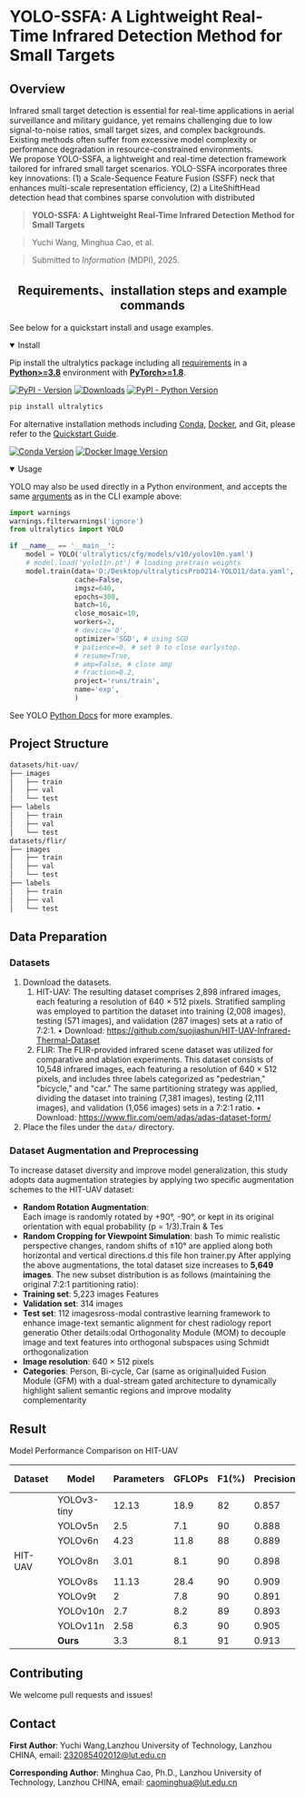# YOLO-SSFA: A Lightweight Real-Time Infrared Detection Method for Small Targets


## Overview

Infrared small target detection is essential for real-time applications in aerial surveillance and military guidance, yet remains challenging due to low signal-to-noise ratios, small target sizes, and complex backgrounds. Existing methods often suffer from excessive model complexity or performance degradation in resource-constrained environments.                                            
We propose YOLO-SSFA, a lightweight and real-time detection framework tailored for infrared small target scenarios. YOLO-SSFA incorporates three key innovations: (1) a Scale-Sequence Feature Fusion (SSFF) neck that enhances multi-scale representation efficiency, (2) a LiteShiftHead detection head that combines sparse convolution with distributed                                             


 
 > **YOLO-SSFA: A Lightweight Real-Time Infrared Detection Method for Small Targets**  
  
> Yuchi Wang, Minghua Cao, et al.  
 
 > Submitted to *Information* (MDPI), 2025.



## <div align="center">Requirements、installation steps and example commands</div>

See below for a quickstart install and usage examples.

<details open>
<summary>Install</summary>

Pip install the ultralytics package including all [requirements](https://github.com/ultralytics/ultralytics/blob/main/pyproject.toml) in a [**Python>=3.8**](https://www.python.org/) environment with [**PyTorch>=1.8**](https://pytorch.org/get-started/locally/).

[![PyPI - Version](https://img.shields.io/pypi/v/ultralytics?logo=pypi&logoColor=white)](https://pypi.org/project/ultralytics/) [![Downloads](https://static.pepy.tech/badge/ultralytics)](https://pepy.tech/project/ultralytics) [![PyPI - Python Version](https://img.shields.io/pypi/pyversions/ultralytics?logo=python&logoColor=gold)](https://pypi.org/project/ultralytics/)

```bash
pip install ultralytics
```

For alternative installation methods including [Conda](https://anaconda.org/conda-forge/ultralytics), [Docker](https://hub.docker.com/r/ultralytics/ultralytics), and Git, please refer to the [Quickstart Guide](https://docs.ultralytics.com/quickstart/).

[![Conda Version](https://img.shields.io/conda/vn/conda-forge/ultralytics?logo=condaforge)](https://anaconda.org/conda-forge/ultralytics) [![Docker Image Version](https://img.shields.io/docker/v/ultralytics/ultralytics?sort=semver&logo=docker)](https://hub.docker.com/r/ultralytics/ultralytics)

</details>

<details open>
<summary>Usage</summary>


YOLO may also be used directly in a Python environment, and accepts the same [arguments](https://docs.ultralytics.com/usage/cfg/) as in the CLI example above:

```python
import warnings
warnings.filterwarnings('ignore')
from ultralytics import YOLO

if __name__ == '__main__':
    model = YOLO('ultralytics/cfg/models/v10/yolov10n.yaml')
    # model.load('yolo11n.pt') # loading pretrain weights
    model.train(data='D:/Desktop/ultralyticsPro0214-YOLO11/data.yaml',
                cache=False,
                imgsz=640,
                epochs=300,
                batch=16,
                close_mosaic=10,
                workers=2, 
                # device='0',
                optimizer='SGD', # using SGD
                # patience=0, # set 0 to close earlystop.
                # resume=True, 
                # amp=False, # close amp
                # fraction=0.2,
                project='runs/train',
                name='exp',
                )
```

See YOLO [Python Docs](https://docs.ultralytics.com/usage/python/) for more examples.

</details>

## Project Structure
```bash
datasets/hit-uav/
├── images
│   ├── train
│   ├── val
│   └── test
├── labels
│   ├── train
│   ├── val
│   └── test
datasets/flir/
├── images
│   ├── train
│   ├── val
│   └── test
├── labels
│   ├── train
│   ├── val
│   └── test
```
## Data Preparation

### Datasets

1. Download the datasets.
   1. HIT-UAV: The resulting dataset comprises 2,898 infrared images, each featuring a resolution of 640 × 512 pixels. Stratified sampling was employed to partition the dataset into training (2,008 images), testing (571 images), and validation (287 images) sets at a ratio of 7:2:1.
      • Download: https://github.com/suojiashun/HIT-UAV-Infrared-Thermal-Dataset
   2. FLIR: The FLIR-provided infrared scene dataset was utilized for comparative and ablation experiments. This dataset consists of 10,548 infrared images, each featuring a resolution of 640 × 512 pixels, and includes three labels categorized as "pedestrian," "bicycle," and "car." The same partitioning strategy was applied, dividing the dataset into training (7,381 images), testing (2,111 images), and validation (1,056 images) sets in a 7:2:1 ratio.
      • Download: https://www.flir.com/oem/adas/adas-dataset-form/
2. Place the files under the `data/` directory.

### Dataset Augmentation and Preprocessing
To increase dataset diversity and improve model generalization, this study adopts data augmentation strategies by applying two specific augmentation schemes to the HIT-UAV dataset:

- **Random Rotation Augmentation**:  
  Each image is randomly rotated by +90°, -90°, or kept in its original orientation with equal probability (p = 1/3).Train & Tes
- **Random Cropping for Viewpoint Simulation**:  bash
  To mimic realistic perspective changes, random shifts of ±10° are applied along both horizontal and vertical directions.d this file 
hon trainer.py
After applying the above augmentations, the total dataset size increases to **5,649 images**. The new subset distribution is as follows (maintaining the original 7:2:1 partitioning ratio):
- **Training set**: 5,223 images  Features
- **Validation set**: 314 images  
- **Test set**: 112 imagesross-modal contrastive learning framework to enhance image-text semantic alignment for chest radiology report generatio
Other details:odal Orthogonality Module (MOM) to decouple image and text features into orthogonal subspaces using Schmidt orthogonalization
- **Image resolution**: 640 × 512 pixels  
- **Categories**: Person, Bi-cycle, Car (same as original)uided Fusion Module (GFM) with a dual-stream gated architecture to dynamically highlight salient semantic regions and improve modality complementarity

## Result
 Model Performance Comparison on HIT-UAV 

| Dataset   | Model       | Parameters | GFLOPs | F1(%) | Precision | mAP50(%)  | mAP50-95(%) | FPS    |
|-----------|-------------|--------|-------|----|-----------|-----------|-------------|--------|
|           | YOLOv3-tiny | 12.13  | 18.9  | 82 | 0.857     | 87.0±0.3  | 52          | 146.1  |
|           | YOLOv5n     | 2.5    | 7.1   | 90 | 0.888     | 93.4±0.2  | 57.9        | 158.3  |
|           | YOLOv6n     | 4.23   | 11.8  | 88 | 0.889     | 91.4±0.3  | 56.1        | 179.5  |
| HIT-UAV   | YOLOv8n     | 3.01   | 8.1   | 90 | 0.898     | 93.2±0.1  | 58.9        | 187.5  |
|           | YOLOv8s     | 11.13  | 28.4  | 90 | 0.909     | 94.2±0.1  | 61.3        | 122.5  |
|           | YOLOv9t     | 2      | 7.8   | 90 | 0.891     | 93.9±0.3  | 59.4        | 154    |
|           | YOLOv10n    | 2.7    | 8.2   | 89 | 0.893     | 93.4±0.2  | 59.3        | 191.6  |
|           | YOLOv11n    | 2.58   | 6.3   | 90 | 0.905     | 94.1±0.3  | 59.5        | 165.5  |
|           | **Ours**    | 3.3    | 8.1   | 91 | 0.913     | 94.9±0.1  | 60.1        | 217.6  |


## Contributing

We welcome pull requests and issues!

## Contact

**First Author**: Yuchi Wang,Lanzhou University of Technology, Lanzhou CHINA, email: 232085402012@lut.edu.cn

**Corresponding Author**: Minghua Cao, Ph.D., Lanzhou University of Technology, Lanzhou CHINA, email: caominghua@lut.edu.cn

